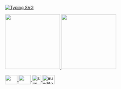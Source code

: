 <a href="https://git.io/typing-svg"><img src="https://readme-typing-svg.demolab.com?font=Fira+Code&pause=1000&color=F7F7F7&center=true&vCenter=true&random=false&width=435&lines=Hello+Friend..;Nice+to+meet+you+!" alt="Typing SVG" /></a>
<div>
  <a href="https://github.com/sidegouth/">
    <img height="180em"  src="https://github-readme-stats.vercel.app/api?username=sidegouth&show_icons=true&theme=shadow_red&include_all_commits=true&count_private=true">
    <img height="180em"  src="https://github-readme-stats.vercel.app/api/top-langs/?username=sidegouth&layout=compact&langs_count=100&theme=holi">
</div>

<div style="display: inline_block"><br>
    <img align="center" height="30" width="40" src="https://cdn.jsdelivr.net/gh/devicons/devicon/icons/bash/bash-original.svg"/>
    <img align="center" height="30" width="40" src="https://cdn.jsdelivr.net/gh/devicons/devicon/icons/c/c-original.svg" />
  <img align="center" alt="sim eu uso debian" height="30" widht="40" src="https://cdn.jsdelivr.net/gh/devicons/devicon/icons/debian/debian-original.svg" />
  <img align="center" alt="eu edito pelo vim btw" height="30" width="40" src="https://cdn.jsdelivr.net/gh/devicons/devicon/icons/vim/vim-original.svg" />
</div>
